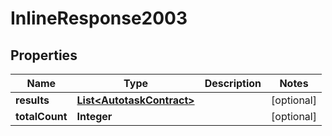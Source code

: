 # InlineResponse2003

## Properties
Name | Type | Description | Notes
------------ | ------------- | ------------- | -------------
**results** | [**List&lt;AutotaskContract&gt;**](AutotaskContract.md) |  |  [optional]
**totalCount** | **Integer** |  |  [optional]
